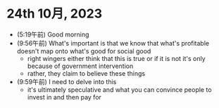 # 24th 10月, 2023
- (5:19午前) Good morning
- (9:56午前) What's important is that we know that what's profitable doesn't map onto what's good for social good
  - right wingers either think that this is true or if it is not it's only because of government intervention
  - rather, they claim to believe these things
- (9:59午前) I need to delve into this
  - it's ultimately speculative and what you can convince people to invest in and then pay for



